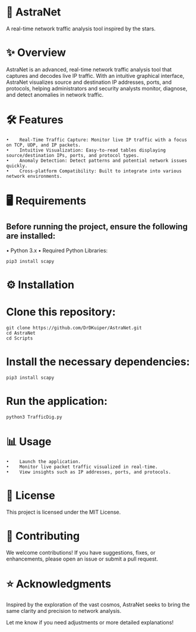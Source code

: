 # 🚀 **AstraNet**

A real-time network traffic analysis tool inspired by the stars.

# ✨ **Overview**

AstraNet is an advanced, real-time network traffic analysis tool that captures and decodes live IP traffic. With an intuitive graphical interface, AstraNet visualizes source and destination IP addresses, ports, and protocols, helping administrators and security analysts monitor, diagnose, and detect anomalies in network traffic.

# 🛠️ **Features**
    •    Real-Time Traffic Capture: Monitor live IP traffic with a focus on TCP, UDP, and IP packets.
    •    Intuitive Visualization: Easy-to-read tables displaying source/destination IPs, ports, and protocol types.
    •    Anomaly Detection: Detect patterns and potential network issues quickly.
    •    Cross-platform Compatibility: Built to integrate into various network environments.

# 🖥️ **Requirements** 

 ## Before running the project, ensure the following are installed:
 
   •    Python 3.x
   •    Required Python Libraries:

    pip3 install scapy

# ⚙️ Installation
    
# Clone this repository:
    git clone https://github.com/DrDKuiper/AstraNet.git
    cd AstraNet
    cd Scripts

# Install the necessary dependencies:
    pip3 install scapy

# Run the application:
    python3 TrafficDig.py 

# 📊 Usage
    •    Launch the application.
    •    Monitor live packet traffic visualized in real-time.
    •    View insights such as IP addresses, ports, and protocols.

# 📄 License

This project is licensed under the MIT License.

# 💬 Contributing

We welcome contributions! If you have suggestions, fixes, or enhancements, please open an issue or submit a pull request.

# ⭐️ Acknowledgments

Inspired by the exploration of the vast cosmos, AstraNet seeks to bring the same clarity and precision to network analysis.

Let me know if you need adjustments or more detailed explanations!
